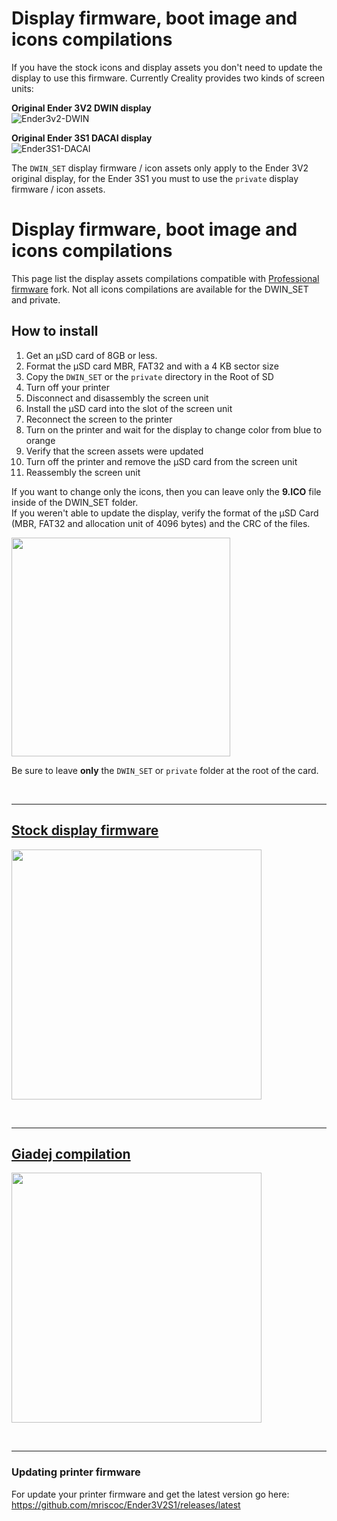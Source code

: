 # Display firmware, boot image and icons compilations

If you have the stock icons and display assets you don't need to update the display to use this firmware. Currently Creality provides two kinds of screen units:

**Original Ender 3V2 DWIN display**  
![Ender3v2-DWIN](https://user-images.githubusercontent.com/2745567/156829365-a58a3afc-77e3-40b9-9e16-5edfe3073de8.jpg)

**Original Ender 3S1 DACAI display**  
![Ender3S1-DACAI](https://user-images.githubusercontent.com/2745567/156829472-2c38a4ab-bdde-4c21-b78f-a30692c96500.jpg)

The `DWIN_SET` display firmware / icon assets only apply to the Ender 3V2 original display, for the Ender 3S1 you must to use the `private` display firmware / icon assets.

# Display firmware, boot image and icons compilations
This page list the display assets compilations compatible with [Professional firmware](https://github.com/mriscoc/Ender3V2S1/releases/latest) fork.
Not all icons compilations are available for the DWIN_SET and private.


## How to install
1. Get an µSD card of 8GB or less.
1. Format the µSD card MBR, FAT32 and with a 4 KB sector size
1. Copy the `DWIN_SET` or the `private` directory in the Root of SD
1. Turn off your printer
1. Disconnect and disassembly the screen unit
1. Install the µSD card into the slot of the screen unit
1. Reconnect the screen to the printer
1. Turn on the printer and wait for the display to change color from blue to
  orange
1. Verify that the screen assets were updated
1. Turn off the printer and remove the µSD card from the screen unit
1. Reassembly the screen unit  
  
If you want to change only the icons, then you can leave only the **9.ICO** file
inside of the DWIN_SET folder.  
If you weren't able to update the display, verify the format of the µSD Card
(MBR, FAT32 and allocation unit of 4096 bytes) and the CRC of the files.
  
<img src="https://raw.githubusercontent.com/mriscoc/Ender3V2S1/Ender3V2S1-Released/display%20assets/DWIN_SET-folder.jpg" height="350" />  

Be sure to leave **only** the `DWIN_SET` or `private` folder at the root of the card.  
  
<br>
  
---

## [Stock display firmware](https://github.com/mriscoc/Ender3V2S1/tree/Ender3V2S1-Released/display%20assets/stock)  

<a href=https://github.com/mriscoc/Ender3V2S1/tree/Ender3V2S1-Released/display%20assets/stock><img src="https://raw.githubusercontent.com/mriscoc/Ender3V2S1/Ender3V2S1-Released/display%20assets/stock/preview1.jpg" height="400" /></a>  
  
<br>
  
---

## [Giadej compilation](https://github.com/mriscoc/Ender3V2S1/tree/Ender3V2S1-Released/display%20assets/Giadej%20compilation)

<a href=https://github.com/mriscoc/Ender3V2S1/tree/Ender3V2S1-Released/display%20assets/Giadej%20compilation><img src="https://raw.githubusercontent.com/mriscoc/Ender3V2S1/Ender3V2S1-Released/display%20assets/Giadej%20compilation/preview1.jpg"  height="400" /></a>  
  
<br>
  
---

### Updating printer firmware
For update your printer firmware and get the latest version go here: <https://github.com/mriscoc/Ender3V2S1/releases/latest>  
